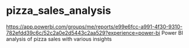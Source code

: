 # pizza_sales_analysis
https://app.powerbi.com/groups/me/reports/e99e6fcc-a991-4f30-9310-782efdd39c6c/52c2a0e2d5443c2aa529?experience=power-bi
Power BI analysis of pizza sales with various insights
